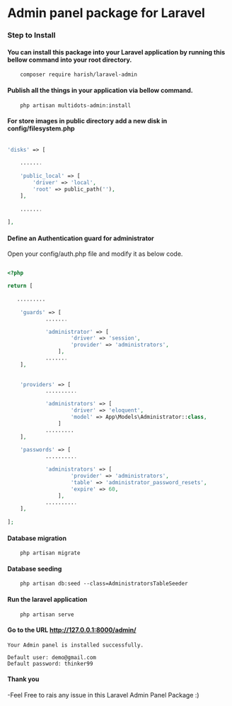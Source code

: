
# Admin panel package for Laravel

### Step to Install
#### You can install this package into your Laravel application by running this bellow command into your root directory.

```ssh
    composer require harish/laravel-admin
```
#### Publish all the things in your application via bellow command.
```ssh
    php artisan multidots-admin:install
```
#### For store images in public directory add a new disk in config/filesystem.php 

```php

'disks' => [
    
    .......
    
    'public_local' => [
        'driver' => 'local',
        'root' => public_path(''),
    ],
    
    .......
    
],

```
#### Define an Authentication guard for administrator

Open your config/auth.php file and modify it as below code. 

```php

<?php

return [
   
   .........
   
    'guards' => [
            .......

            'administrator' => [
                    'driver' => 'session',
                    'provider' => 'administrators',
                ],
            .......
    ],
    
    
    'providers' => [
            ..........

            'administrators' => [
                    'driver' => 'eloquent',
                    'model' => App\Models\Administrator::class,
                ]
            .........
    ],
    
    'passwords' => [
            ..........

            'administrators' => [
                    'provider' => 'administrators',
                    'table' => 'administrator_password_resets',
                    'expire' => 60,
                ],
            ..........
    ],
    
];
```
#### Database migration
```ssh
    php artisan migrate
```
#### Database seeding
```ssh
    php artisan db:seed --class=AdministratorsTableSeeder
```
#### Run the laravel application
```ssh    
    php artisan serve
```

#### Go to the URL http://127.0.0.1:8000/admin/

    Your Admin panel is installed successfully.
    
    Default user: demo@gmail.com
    Default password: thinker99
    
#### Thank you 

  -Feel Free to rais any issue in this Laravel Admin Panel Package :)
